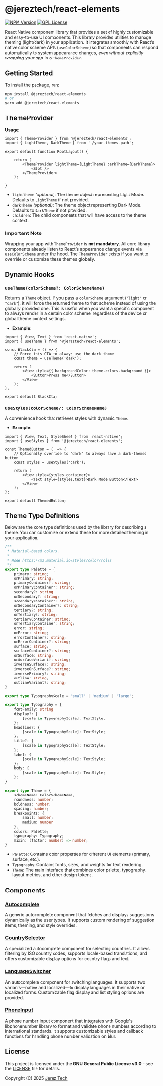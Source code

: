 # @jereztech/react-elements

[![NPM Version](https://img.shields.io/npm/v/@jereztech/react-elements.svg)](https://www.npmjs.com/package/@jereztech/react-elements)
[![GPL License](https://img.shields.io/badge/License-GPLv3-blue.svg)](https://www.gnu.org/licenses/gpl-3.0)

React Native component library that provides a set of highly customizable and easy-to-use UI components. This library provides utilities to manage theming (light/dark) in your application. It integrates smoothly with React’s native color scheme APIs (`useColorScheme`) so that components can respond automatically to system appearance changes, *even without explicitly wrapping your app* in a `ThemeProvider`.

## Getting Started

To install the package, run:

```bash
npm install @jereztech/react-elements
# or
yarn add @jereztech/react-elements
```

## ThemeProvider

**Usage**:
```tsx
import { ThemeProvider } from '@jereztech/react-elements';
import { LightTheme, DarkTheme } from './your-themes-path';

export default function RootLayout() {

    return (
        <ThemeProvider lightTheme={LightTheme} darkTheme={DarkTheme}>
            <Slot />
        </ThemeProvider>
    );

}
```

- `lightTheme` *(optional)*: The theme object representing Light Mode. Defaults to `LightTheme` if not provided.
- `darkTheme` *(optional)*: The theme object representing Dark Mode. Defaults to `DarkTheme` if not provided.
- `children`: The child components that will have access to the theme context.

### Important Note
Wrapping your app with `ThemeProvider` is **not mandatory**. All core library components already listen to React’s appearance change events via `useColorScheme` under the hood. The `ThemeProvider` exists if you want to override or customize these themes globally.

## Dynamic Hooks

### `useTheme(colorScheme?: ColorSchemeName)`

Returns a `Theme` object. If you pass a `colorScheme` argument (`"light"` or `"dark"`), it will force the returned theme to that scheme instead of using the globally provided one. This is useful when you want a specific component to always render in a certain color scheme, regardless of the device or global theme context settings.

- **Example**:
```tsx
import { View, Text } from 'react-native';
import { useTheme } from '@jereztech/react-elements';

const BlackCta = () => {
    // Force this CTA to always use the dark theme
    const theme = useTheme('dark');

    return (
        <View style={{ backgroundColor: theme.colors.background }}>
            <Button>Press me</Button>
        </View>
    );
};

export default BlackCta;
```

### `useStyles(colorScheme?: ColorSchemeName)`

A convenience hook that retrieves styles with dynamic `Theme`.

- **Example**:
```tsx
import { View, Text, StyleSheet } from 'react-native';
import { useStyles } from '@jereztech/react-elements';

const ThemedButton = () => {
    // Optionally override to "dark" to always have a dark-themed button
    const styles = useStyles('dark');

    return (
        <View style={styles.container}>
            <Text style={styles.text}>Dark Mode Button</Text>
        </View>
    );
};

export default ThemedButton;
```

## Theme Type Definitions

Below are the core type definitions used by the library for describing a theme. You can customize or extend these for more detailed theming in your application.

```ts
/**
 * Material-based colors.
 * 
 * @see https://m3.material.io/styles/color/roles
 */
export type Palette = {
    primary: string;
    onPrimary: string;
    primaryContainer?: string;
    onPrimaryContainer?: string;
    secondary?: string;
    onSecondary?: string;
    secondaryContainer?: string;
    onSecondaryContainer?: string;
    tertiary?: string;
    onTertiary?: string;
    tertiaryContainer: string;
    onTertiaryContainer: string;
    error: string;
    onError: string;
    errorContainer?: string;
    onErrorContainer?: string;
    surface: string;
    surfaceContainer?: string;
    onSurface: string;
    onSurfaceVariant?: string;
    inverseSurface?: string;
    inverseOnSurface?: string;
    inversePrimary?: string;
    outline: string;
    outlineVariant?: string;
}

export type TypographyScale = 'small' | 'medium' | 'large';

export type Typography = {
    fontFamily: string;
    display?: {
        [scale in TypographyScale]: TextStyle;
    };
    headline?: {
        [scale in TypographyScale]: TextStyle;
    };
    title?: {
        [scale in TypographyScale]: TextStyle;
    };
    label: {
        [scale in TypographyScale]: TextStyle;
    };
    body: {
        [scale in TypographyScale]: TextStyle;
    };
}

export type Theme = {
    schemeName: ColorSchemeName;
    roundness: number;
    boldness: number;
    spacing: number;
    breakpoints: {
        small: number;
        medium: number;
    },
    colors: Palette;
    typography: Typography;
    mixin: (factor: number) => number;
}
```

- `Palette`: Contains color properties for different UI elements (primary, surface, etc.).
- `Typography`: Contains fonts, sizes, and weights for text rendering.
- `Theme`: The main interface that combines color palette, typography, layout metrics, and other design tokens.

## Components

### [Autocomplete](./src/components/autocomplete/Autocomplete.md)
A generic autocomplete component that fetches and displays suggestions dynamically as the user types. It supports custom rendering of suggestion items, theming, and style overrides.

### [CountrySelector](./src/components/country-selector/CountrySelector.md)
A specialized autocomplete component for selecting countries. It allows filtering by ISO country codes, supports locale-based translations, and offers customizable display options for country flags and text.

### [LanguageSwitcher](./src/components/language-switcher/LanguageSwitcher.md)
An autocomplete component for switching languages. It supports two variants—native and localized—to display languages in their native or localized forms. Customizable flag display and list styling options are provided.

### [PhoneInput](./src/components/phone-input/PhoneInput.md)
A phone number input component that integrates with Google's libphonenumber library to format and validate phone numbers according to international standards. It supports customizable styles and callback functions for handling phone number validation on blur.

## License

This project is licensed under the **GNU General Public License v3.0** - see the [LICENSE](LICENSE) file for details.

Copyright (C) 2025 [Jerez Tech](https://jereztech.com)